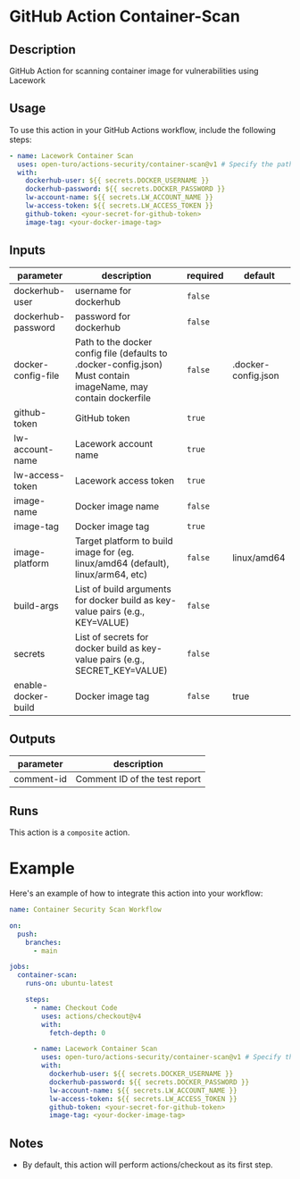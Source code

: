 # GitHub Action Container-Scan

<!-- prettier-ignore-start -->
<!-- action-docs-description -->
## Description

GitHub Action for scanning container image for vulnerabilities using Lacework
<!-- action-docs-description -->
<!-- prettier-ignore-end -->

## Usage

To use this action in your GitHub Actions workflow, include the following steps:

```yaml
- name: Lacework Container Scan
  uses: open-turo/actions-security/container-scan@v1 # Specify the path to the action in your repository
  with:
    dockerhub-user: ${{ secrets.DOCKER_USERNAME }}
    dockerhub-password: ${{ secrets.DOCKER_PASSWORD }}
    lw-account-name: ${{ secrets.LW_ACCOUNT_NAME }}
    lw-access-token: ${{ secrets.LW_ACCESS_TOKEN }}
    github-token: <your-secret-for-github-token>
    image-tag: <your-docker-image-tag>
```

<!-- prettier-ignore-start -->
<!-- action-docs-inputs -->
## Inputs

| parameter | description | required | default |
| --- | --- | --- | --- |
| dockerhub-user | username for dockerhub | `false` |  |
| dockerhub-password | password for dockerhub | `false` |  |
| docker-config-file | Path to the docker config file (defaults to .docker-config.json) Must contain imageName, may contain dockerfile | `false` | .docker-config.json |
| github-token | GitHub token | `true` |  |
| lw-account-name | Lacework account name | `true` |  |
| lw-access-token | Lacework access token | `true` |  |
| image-name | Docker image name | `false` |  |
| image-tag | Docker image tag | `true` |  |
| image-platform | Target platform to build image for (eg. linux/amd64 (default), linux/arm64, etc) | `false` | linux/amd64 |
| build-args | List of build arguments for docker build as key-value pairs (e.g., KEY=VALUE) | `false` |  |
| secrets | List of secrets for docker build as key-value pairs (e.g., SECRET_KEY=VALUE) | `false` |  |
| enable-docker-build | Docker image tag | `false` | true |
<!-- action-docs-inputs -->

<!-- action-docs-outputs -->
## Outputs

| parameter | description |
| --- | --- |
| comment-id | Comment ID of the test report |
<!-- action-docs-outputs -->

<!-- action-docs-runs -->
## Runs

This action is a `composite` action.
<!-- action-docs-runs -->

<!-- action-docs-usage -->
<!-- prettier-ignore-end -->

# Example

Here's an example of how to integrate this action into your workflow:

```yaml
name: Container Security Scan Workflow

on:
  push:
    branches:
      - main

jobs:
  container-scan:
    runs-on: ubuntu-latest

    steps:
      - name: Checkout Code
        uses: actions/checkout@v4
        with:
          fetch-depth: 0

      - name: Lacework Container Scan
        uses: open-turo/actions-security/container-scan@v1 # Specify the path to the action in your repository
        with:
          dockerhub-user: ${{ secrets.DOCKER_USERNAME }}
          dockerhub-password: ${{ secrets.DOCKER_PASSWORD }}
          lw-account-name: ${{ secrets.LW_ACCOUNT_NAME }}
          lw-access-token: ${{ secrets.LW_ACCESS_TOKEN }}
          github-token: <your-secret-for-github-token>
          image-tag: <your-docker-image-tag>
```

## Notes

- By default, this action will perform actions/checkout as its first step.
